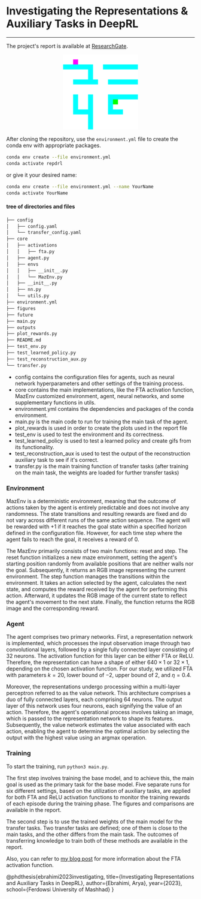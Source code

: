 # Investigating the Representations & Auxiliary Tasks in DeepRL
----


The project's report is available at [ResearchGate](https://www.researchgate.net/publication/373818471_Investigating_Representations_and_Auxiliary_Tasks_in_DeepRL).

<p align="middle" >
  <img src="figures/out.gif" title="Main Task" width="200" />
</p>

After cloning the repository, use the `environment.yml` file to create the conda env with appropriate packages.

```bash
conda env create --file environment.yml
conda activate repdrl
```

or give it your desired name:

```bash
conda env create --file environment.yml --name YourName
conda activate YourName
```

#### tree of directories and files
```bash
├── config
│   ├── config.yaml
│   └── transfer_config.yaml
├── core
│   ├── activations
│   │   ├── fta.py
│   ├── agent.py
│   ├── envs
│   │   ├── __init__.py
│   │   └── MazEnv.py
│   ├── __init__.py
│   ├── nn.py
│   └── utils.py
├── environment.yml
├── figures
├── future
├── main.py
├── outputs
├── plot_rewards.py
├── README.md
├── test_env.py
├── test_learned_policy.py
├── test_reconstruction_aux.py
└── transfer.py

```

- config contains the configuration files for agents, such as neural network hyperparameters and other settings of the training process.
- core contains the main implementations, like the FTA activation function, MazEnv customized environment, agent, neural networks, and some supplementary functions in utils.
- environment.yml contains the dependencies and packages of the conda environment.
- main.py is the main code to run for training the main task of the agent.
- plot_rewards is used in order to create the plots used in the report file
- test_env is used to test the environment and its correctness.
- test_learned_policy is used to test a learned policy and create gifs from its functionality.
- test_reconstruction_aux is used to test the output of the reconstruction auxiliary task to see if it's correct.
- transfer.py is the main training function of transfer tasks (after training on the main task, the weights are loaded for further transfer tasks)


### Environment

MazEnv is a deterministic environment, meaning that the outcome of actions taken by the agent is entirely predictable and does not involve any randomness. The state transitions and resulting rewards are fixed and do not vary across different runs of the same action sequence. The agent will be rewarded with +1 if it reaches the goal state within a specified horizon defined in the configuration file. However, for each time step where the agent fails to reach the goal, it receives a reward of 0.


The MazEnv primarily consists of two main functions: reset and step. The reset function initializes a new maze environment, setting the agent's starting position randomly from available positions that are neither walls nor the goal. Subsequently, it returns an RGB image representing the current environment.
The step function manages the transitions within the environment. It takes an action selected by the agent, calculates the next state, and computes the reward received by the agent for performing this action. Afterward, it updates the RGB image of the current state to reflect the agent's movement to the next state. Finally, the function returns the RGB image and the corresponding reward.

### Agent

The agent comprises two primary networks. First, a representation network is implemented, which processes the input observation image through two convolutional layers, followed by a single fully connected layer consisting of 32 neurons. The activation function for this layer can be either FTA or ReLU. Therefore, the representation can have a shape of either $640 \times 1$ or $32 \times 1$, depending on the chosen activation function. For our study, we utilized FTA with parameters $k=20$, lower bound of $-2$, upper bound of $2$, and $\eta=0.4$.


Moreover, the representations undergo processing within a multi-layer perceptron referred to as the value network. This architecture comprises a duo of fully connected layers, each comprising 64 neurons. The output layer of this network uses four neurons, each signifying the value of an action. Therefore, the agent's operational process involves taking an image, which is passed to the representation network to shape its features. Subsequently, the value network estimates the value associated with each action, enabling the agent to determine the optimal action by selecting the output with the highest value using an argmax operation.

### Training
To start the training, run `python3 main.py`.

The first step involves training the base model, and to achieve this, the main goal is used as the primary task for the base model. Five separate runs for six different settings, based on the utilization of auxiliary tasks, are applied for both FTA and ReLU activation functions to monitor the training rewards of each episode during the training phase. The figures and comparisons are available in the report.

The second step is to use the trained weights of the main model for the transfer tasks. Two transfer tasks are defined; one of them is close to the main tasks, and the other differs from the main task. The outcomes of transferring knowledge to train both of these methods are available in the report.

Also, you can refer to [my blog post](https://arya-ebrahimi.github.io/posts/fuzzy-tiling-activations/) for more information about the FTA activation function.

@phdthesis{ebrahimi2023investigating,
  title={Investigating Representations and Auxiliary Tasks in DeepRL},
  author={Ebrahimi, Arya},
  year={2023},
  school={Ferdowsi University of Mashhad}
}

